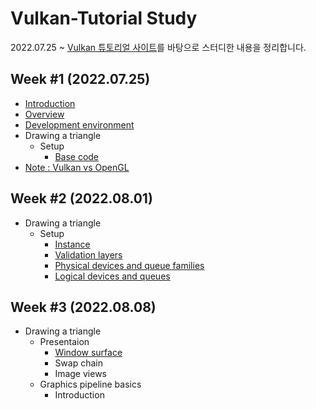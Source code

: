 # Vulkan-Tutorial Study
2022.07.25 ~ 
[Vulkan 튜토리얼 사이트](https://vulkan-tutorial.com/)를 바탕으로 스터디한 내용을 정리합니다.

## Week #1 (2022.07.25)
- [Introduction](https://vulkan-tutorial.com/Introduction)
- [Overview](https://vulkan-tutorial.com/Overview)
- [Development environment](https://vulkan-tutorial.com/Development_environment)
- Drawing a triangle
  - Setup
    - [Base code](https://vulkan-tutorial.com/Drawing_a_triangle/Setup/Base_code)
- [Note : Vulkan vs OpenGL](note/Vulkan%20vs%20OpenGL%20040aaad0f73d4df2b1c186592696ca58.md)

## Week #2 (2022.08.01)
- Drawing a triangle
  - Setup
    - [Instance](https://vulkan-tutorial.com/Drawing_a_triangle/Setup/Instance)
    - [Validation layers](https://vulkan-tutorial.com/Drawing_a_triangle/Setup/Validation_layers)
    - [Physical devices and queue families](https://vulkan-tutorial.com/Drawing_a_triangle/Setup/Physical_devices_and_queue_families)
    - [Logical devices and queues](https://vulkan-tutorial.com/Drawing_a_triangle/Setup/Logical_device_and_queues)

## Week #3 (2022.08.08)
- Drawing a triangle
  - Presentaion
    - [Window surface](https://vulkan-tutorial.com/Drawing_a_triangle/Presentation/Window_surface)
    - Swap chain
    - Image views
  - Graphics pipeline basics
    - Introduction